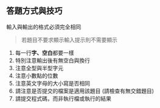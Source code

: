 ## 答題方式與技巧 ##



輸入與輸出的格式必須完全相同
> 若題目不要求顯示輸入提示則不需要顯示

1. 每一行**字、空白**都要一樣
2. 特別注意輸出後有無空白與換行
3. 注意全型與半型字元
4. 注意小數點的位數
5. 注意英文字母的大小寫是否相同
6. 請注意是否提交的檔案是適用該題目 (請檢查有無交錯題目)
7. 請提交程式碼，而非執行檔或執行的結果